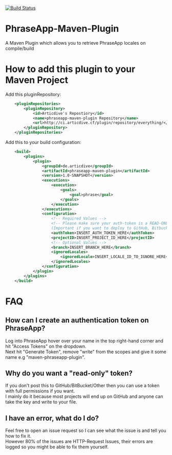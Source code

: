 [![Build Status](http://ci.articdive.cf/job/PhraseApp-Maven-Plugin/badge/icon)](http://ci.articdive.cf/job/PhraseApp-Maven-Plugin)
# PhraseApp-Maven-Plugin
A Maven Plugin which allows you to retrieve PhraseApp locales on compile/build

# How to add this plugin to your Maven Project

Add this pluginRepository:
```xml
    <pluginRepositories>
        <pluginRepository>
            <id>Articdive's Repostiory</id>
            <name>phraseapp-maven-plugin Repository</name>
            <url>http://ci.articdive.cf/plugin/repository/everything/</url>
        </pluginRepository>
    </pluginRepositories>
```
Add this to your build configuration:
```xml
    <build>
        <plugins>
            <plugin>
                <groupId>de.articdive</groupId>
                <artifactId>phraseapp-maven-plugin</artifactId>
                <version>1.0-SNAPSHOT</version>
                <executions>
                    <execution>
                        <goals>
                            <goal>phrase</goal>
                        </goals>
                    </execution>
                </executions>
                <configuration>
                    <!-- Required Values -->
                    <!-- Please make sure your auth-token is a READ-ONLY token! 
                    (Important if you want to deploy to GitHub, Bitbucket e.t.c -->
                    <authToken>INSERT_AUTH_TOKEN_HERE</authToken>
                    <projectID>INSERT_PROJECT_ID_HERE</projectID>
                    <!-- Optional Values -->
                    <branch>INSERT_BRANCH_HERE</branch>
                    <ignoredLocales>
                        <ignoredLocale>INSERT_LOCALE_ID_TO_IGNORE_HERE</ignoredLocale>
                    </ignoredLocales>
                </configuration>
            </plugin>
        </plugins>
    </build>
```
# FAQ

## How can I create an authentication token on PhraseApp?

Log into PhraseApp hover over your name in the top right-hand corner and hit "Access Tokens" on the dropdown.    
Next hit "Generate Token", remove "write" from the scopes and give it some name e.g "maven-phraseapp-plugin".    

## Why do you want a "read-only" token?

If you don't post this to GitHub/BitBucket/Other then you can use a token with full permissions if you want.    
I mainly do it because most projects will end up on GitHub and anyone can take the key and write to your file.   

## I have an error, what do I do?

Feel free to open an issue request so I can see what the issue is and tell you how to fix it.   
However 80% of the issues are HTTP-Request Issues, their errors are logged so you might be able to fix them yourself.    
